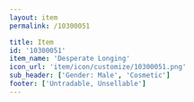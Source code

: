 ```yaml
---
layout: item
permalink: /10300051

title: Item
id: '10300051'
item_name: 'Desperate Longing'
icon_url: 'item/icon/customize/10300051.png'
sub_header: ['Gender: Male', 'Cosmetic']
footer: ['Untradable, Unsellable']
---
```


